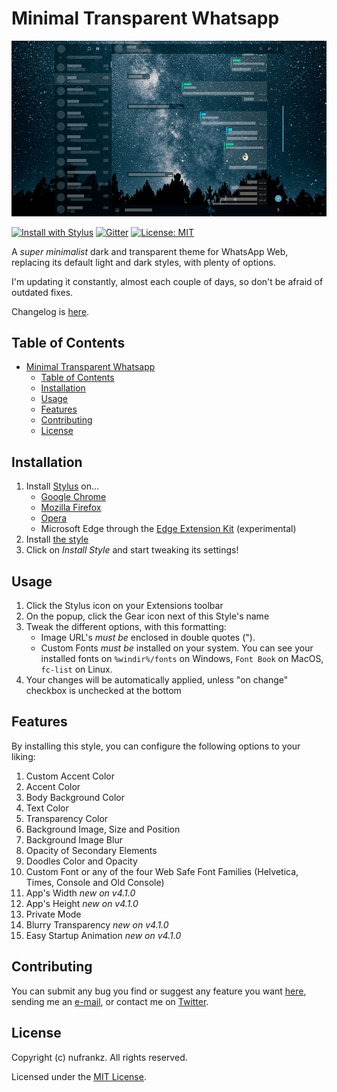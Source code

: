 # Minimal Transparent Whatsapp

![Minimal Transparent Whatsapp](/assets/images/screen20200108.png)

[![Install with Stylus](https://img.shields.io/static/v1?label=Install%20with&message=Stylus&color=29fdfe)](https://raw.githubusercontent.com/nufrankz/whatsapp-css/master/whatsapp.user.styl) [![Gitter](https://badges.gitter.im/nufrankz/community.svg)](https://gitter.im/nufrankz/community?utm_source=badge&utm_medium=badge&utm_campaign=pr-badge) [![License: MIT](https://img.shields.io/badge/License-MIT-yellow.svg)](https://opensource.org/licenses/MIT)

A _super minimalist_ dark and transparent theme for WhatsApp Web, replacing its default light and dark styles, with plenty of options.

I'm updating it constantly, almost each couple of days, so don't be afraid of outdated fixes.

Changelog is [here](/CHANGELOG.md).

## Table of Contents

- [Minimal Transparent Whatsapp](#minimal-transparent-whatsapp)
  - [Table of Contents](#table-of-contents)
  - [Installation](#installation)
  - [Usage](#usage)
  - [Features](#features)
  - [Contributing](#contributing)
  - [License](#license)

## Installation

1. Install [Stylus](https://github.com/stylus/stylus) on...
   - [Google Chrome](https://chrome.google.com/webstore/detail/stylus/clngdbkpkpeebahjckkjfobafhncgmne)
   - [Mozilla Firefox](https://addons.mozilla.org/es/firefox/addon/styl-us/)
   - [Opera](https://addons.opera.com/es/extensions/details/stylus/)
   - Microsoft Edge through the [Edge Extension Kit](https://www.microsoft.com/p/microsoft-edge-extension-toolkit/9nblggh4txvb?rtc=1&activetab=pivot:overviewtab#) (experimental)
2. Install [the style](https://raw.githubusercontent.com/nufrankz/whatsapp-css/master/whatsapp.user.styl)
3. Click on _Install Style_ and start tweaking its settings!

## Usage

1. Click the Stylus icon on your Extensions toolbar
2. On the popup, click the Gear icon next of this Style's name
3. Tweak the different options, with this formatting:
   - Image URL's _must be_ enclosed in double quotes (").
   - Custom Fonts _must be_ installed on your system. You can see your installed fonts on `%windir%/fonts` on Windows, `Font Book` on MacOS, `fc-list` on Linux.
4. Your changes will be automatically applied, unless "on change" checkbox is unchecked at the bottom

## Features

By installing this style, you can configure the following options to your liking:

1. Custom Accent Color
2. Accent Color
3. Body Background Color
4. Text Color
5. Transparency Color
6. Background Image, Size and Position
7. Background Image Blur
8. Opacity of Secondary Elements
9. Doodles Color and Opacity
10. Custom Font or any of the four Web Safe Font Families (Helvetica, Times, Console and Old Console)
11. App's Width _new on v4.1.0_
12. App's Height _new on v4.1.0_
13. Private Mode
14. Blurry Transparency _new on v4.1.0_
15. Easy Startup Animation _new on v4.1.0_

## Contributing

You can submit any bug you find or suggest any feature you want [here](https://github.com/nufrankz/whatsapp-css/issues), sending me an [e-mail](mailto:hola@nufrankz.org?subject=Whatsapp%20Web%20Contact%20from%20Github), or contact me on [Twitter](https://twitter.com/intent/tweet?text=.%40nufrankz%20I%27ve%20a%20question%20about%20Whatsapp%20Web%20Style).

## License

Copyright (c) nufrankz. All rights reserved.

Licensed under the [MIT License](https://raw.githubusercontent.com/nufrankz/whatsapp-css/master/LICENSE.md).
